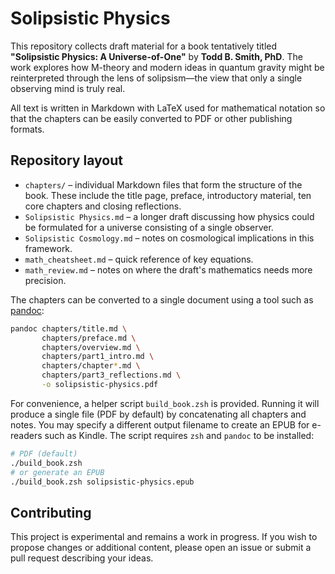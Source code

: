 # Solipsistic Physics

This repository collects draft material for a book tentatively titled
**"Solipsistic Physics: A Universe-of-One"** by **Todd B. Smith, PhD**.
The work explores how M-theory and modern ideas in quantum gravity might be
reinterpreted through the lens of solipsism—the view that only a single
observing mind is truly real.

All text is written in Markdown with LaTeX used for mathematical notation so
that the chapters can be easily converted to PDF or other publishing formats.

## Repository layout

- `chapters/` – individual Markdown files that form the structure of the book.
  These include the title page, preface, introductory material, ten core
  chapters and closing reflections.
- `Solipsistic Physics.md` – a longer draft discussing how physics could be
  formulated for a universe consisting of a single observer.
- `Solipsistic Cosmology.md` – notes on cosmological implications in this
  framework.
- `math_cheatsheet.md` – quick reference of key equations.
- `math_review.md` – notes on where the draft's mathematics needs more precision.

The chapters can be converted to a single document using a tool such as
[pandoc](https://pandoc.org/):

```bash
pandoc chapters/title.md \
       chapters/preface.md \
       chapters/overview.md \
       chapters/part1_intro.md \
       chapters/chapter*.md \
       chapters/part3_reflections.md \
       -o solipsistic-physics.pdf
```

For convenience, a helper script `build_book.zsh` is provided. Running it will
produce a single file (PDF by default) by concatenating all chapters and notes.
You may specify a different output filename to create an EPUB for e-readers such
as Kindle. The script requires `zsh` and `pandoc` to be installed:

```bash
# PDF (default)
./build_book.zsh
# or generate an EPUB
./build_book.zsh solipsistic-physics.epub
```

## Contributing

This project is experimental and remains a work in progress.  If you wish to
propose changes or additional content, please open an issue or submit a pull
request describing your ideas.
